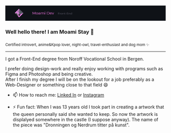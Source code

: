<!--
### Hi there 👋
**MoamiStay/MoamiStay** is a ✨ _special_ ✨ repository because its `README.md` (this file) appears on your GitHub profile.

Here are some ideas to get you started:

- 🔭 I’m currently working on ...
- 🌱 I’m currently learning ...
- 👯 I’m looking to collaborate on ...
- 🤔 I’m looking for help with ...
- 💬 Ask me about ...
- 📫 How to reach me: ...
- 😄 Pronouns: ...
- ⚡ Fun fact: ...

![binary](./binary_bg.png "Binary")
https://www.pngfind.com/mpng/iRJJTwT_binary-png-binary-black-and-white-background-transparent/
-->


![Decoration](./mylogo2.png "Decoration")
<!-- ![binary](./binary_bg.png "Binary") -->  
  
### Well hello there! I am Moami Stay 👋 
<sub>Certified introvert, anime&Kpop lover, night-owl, travel-enthusiast and dog mom ✨</sub>

--- 

I got a Front-End degree from Noroff Vocational School in Bergen.  

I prefer doing design-work and really enjoy working with programs such as Figma and Photoshop and being creative.  
After I finish my degree I will be on the lookout for a job preferably as a Web-Designer or something close to that field 😄  

- 📫 How to reach me:  [Linked In](https://www.linkedin.com/in/regine-naas-8b109821b/ "Linked in") or [Instagram](https://www.instagram.com/just_gine/ "Instagram")   

- ⚡ Fun fact: When I was 13 years old I took part in creating a artwork that the queen personally said she wanted to keep. So now the artwork is displalyed somewhere in the castle (I suppose anyway). The name of the piece was "Dronningen og Nerdrum titter på kunst".  
